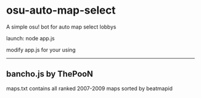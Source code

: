 # osu-auto-map-select
A simple osu! bot for auto map select lobbys

launch: node app.js

modify app.js for your using


---------------------
bancho.js by ThePooN
---------------------


maps.txt contains all ranked 2007-2009 maps sorted by beatmapid
